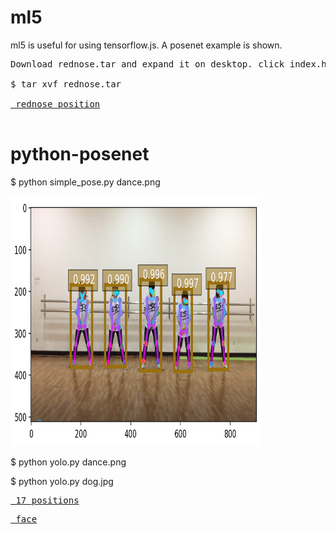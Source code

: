 # ml5
ml5 is useful for using tensorflow.js. A posenet example is shown.
<pre>
Download rednose.tar and expand it on desktop. click index.html using firefox, chrome, or opera.

$ tar xvf rednose.tar

<a href='https://gpu.dob.jp/nosePos/index.html'> rednose position</a>

</pre>

# python-posenet

$ python simple_pose.py dance.png 

<img src='result.png' height=400 width=400>

$ python yolo.py dance.png

$ python yolo.py dog.jpg

<pre>
<a href='https://storage.googleapis.com/tfjs-models/demos/posenet/camera.html'> 17 positions</a>
</pre>
<pre>
<a href='https://storage.googleapis.com/tfjs-models/demos/facemesh/index.html'> face</a>
</pre>

